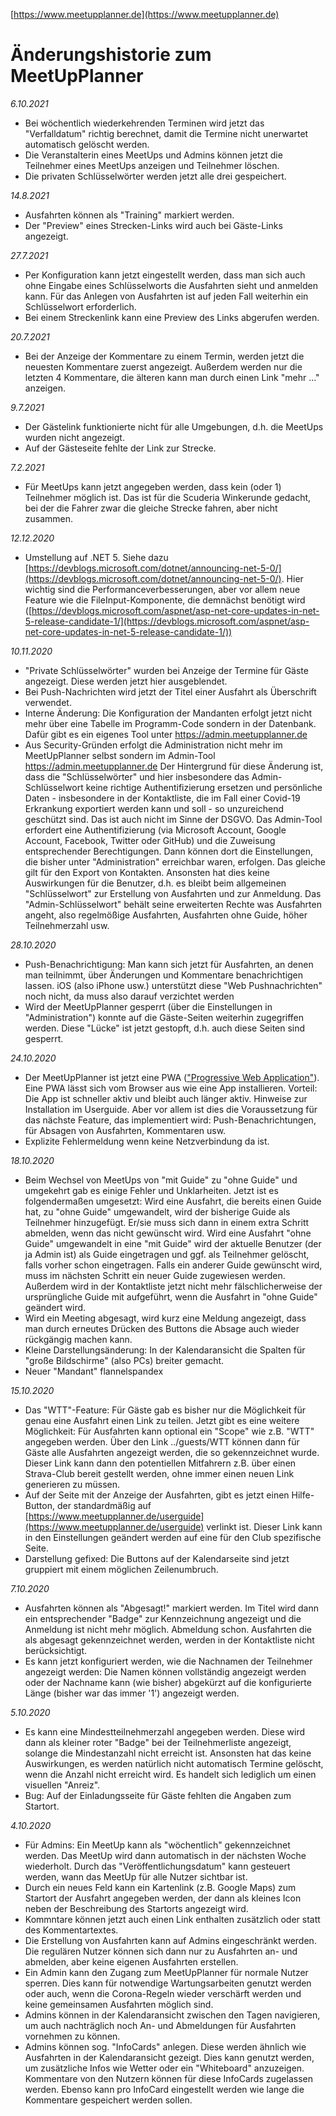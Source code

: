 [https://www.meetupplanner.de](https://www.meetupplanner.de)
# Änderungshistorie zum MeetUpPlanner
*6.10.2021*
- Bei wöchentlich wiederkehrenden Terminen wird jetzt das "Verfalldatum" richtig berechnet, damit die Termine nicht unerwartet automatisch gelöscht werden.
- Die Veranstalterin eines MeetUps und Admins können jetzt die Teilnehmer eines MeetUps anzeigen und Teilnehmer löschen.
- Die privaten Schlüsselwörter werden jetzt alle drei gespeichert.

*14.8.2021*
- Ausfahrten können als "Training" markiert werden.
- Der "Preview" eines Strecken-Links wird auch bei Gäste-Links angezeigt.

*27.7.2021*
- Per Konfiguration kann jetzt eingestellt werden, dass man sich auch ohne Eingabe eines Schlüsselworts die Ausfahrten sieht und anmelden kann. Für das Anlegen von Ausfahrten ist auf jeden Fall weiterhin ein Schlüsselwort erforderlich.
- Bei einem Streckenlink kann eine Preview des Links abgerufen werden.

*20.7.2021*
- Bei der Anzeige der Kommentare zu einem Termin, werden jetzt die neuesten Kommentare zuerst angezeigt. Außerdem werden nur die letzten 4 Kommentare, die älteren kann man durch einen Link "mehr ..." anzeigen.

*9.7.2021*
- Der Gästelink funktionierte nicht für alle Umgebungen, d.h. die MeetUps wurden nicht angezeigt.
- Auf der Gästeseite fehlte der Link zur Strecke.

*7.2.2021*
- Für MeetUps kann jetzt angegeben werden, dass kein (oder 1) Teilnehmer möglich ist. Das ist für die Scuderia Winkerunde gedacht, bei der die Fahrer zwar die gleiche Strecke fahren, aber nicht zusammen.

*12.12.2020*
- Umstellung auf .NET 5. Siehe dazu [https://devblogs.microsoft.com/dotnet/announcing-net-5-0/](https://devblogs.microsoft.com/dotnet/announcing-net-5-0/). Hier wichtig sind die Performanceverbesserungen, aber vor allem neue Feature wie die FileInput-Komponente, die demnächst benötigt wird ([https://devblogs.microsoft.com/aspnet/asp-net-core-updates-in-net-5-release-candidate-1/](https://devblogs.microsoft.com/aspnet/asp-net-core-updates-in-net-5-release-candidate-1/))

*10.11.2020*
- "Private Schlüsselwörter" wurden bei Anzeige der Termine für Gäste angezeigt. Diese werden jetzt hier ausgeblendet.
- Bei Push-Nachrichten wird jetzt der Titel einer Ausfahrt als Überschrift verwendet.
- Interne Änderung: Die Konfiguration der Mandanten erfolgt jetzt nicht mehr über eine Tabelle im Programm-Code sondern in der Datenbank. Dafür gibt es ein eigenes Tool unter https://admin.meetupplanner.de
- Aus Security-Gründen erfolgt die Administration nicht mehr im MeetUpPlanner selbst sondern im Admin-Tool https://admin.meetupplanner.de Der Hintergrund für diese Änderung ist, dass die "Schlüsselwörter" und hier insbesondere das Admin-Schlüsselwort keine richtige Authentifizierung ersetzen und persönliche Daten - insbesondere in der Kontaktliste, die im Fall einer Covid-19 Erkrankung exportiert werden kann und soll - so unzureichend geschützt sind. Das ist auch nicht im Sinne der DSGVO. Das Admin-Tool erfordert eine Authentifizierung (via Microsoft Account, Google Account, Facebook, Twitter oder GitHub) und die Zuweisung entsprechender Berechtigungen. Dann können dort die Einstellungen, die bisher unter "Administration" erreichbar waren, erfolgen. Das gleiche gilt für den Export von Kontakten. Ansonsten hat dies keine Auswirkungen für die Benutzer, d.h. es bleibt beim allgemeinen "Schlüsselwort" zur Erstellung von Ausfahrten und zur Anmeldung. Das "Admin-Schlüsselwort" behält seine erweiterten Rechte was Ausfahrten angeht, also regelmößige Ausfahrten, Ausfahrten ohne Guide, höher Teilnehmerzahl usw. 

*28.10.2020*
- Push-Benachrichtigung: Man kann sich jetzt für Ausfahrten, an denen man teilnimmt, über Änderungen und Kommentare benachrichtigen lassen. iOS (also iPhone usw.) unterstützt diese "Web Pushnachrichten" noch nicht, da muss also darauf verzichtet werden
- Wird der MeetUpPlanner gesperrt (über die Einstellungen in "Administration") konnte auf die Gäste-Seiten weiterhin zugegriffen werden. Diese "Lücke" ist jetzt gestopft, d.h. auch diese Seiten sind gesperrt.

*24.10.2020*
- Der MeetUpPlanner ist jetzt eine PWA (["Progressive Web Application"](https://de.wikipedia.org/wiki/Progressive_Web_App)). Eine PWA lässt sich vom Browser aus wie eine App installieren. Vorteil: Die App ist schneller aktiv und bleibt auch länger aktiv. Hinweise zur Installation im Userguide. Aber vor allem ist dies die Voraussetzung für das nächste Feature, das implementiert wird: Push-Benachrichtungen, für Absagen von Ausfahrten, Kommentaren usw.
- Explizite Fehlermeldung wenn keine Netzverbindung da ist.

*18.10.2020*
- Beim Wechsel von MeetUps von "mit Guide" zu "ohne Guide" und umgekehrt gab es einige Fehler und Unklarheiten. Jetzt ist es folgendermaßen umgesetzt: Wird eine Ausfahrt, die bereits einen Guide hat, zu "ohne Guide" umgewandelt, wird der bisherige Guide als Teilnehmer hinzugefügt. Er/sie muss sich dann in einem extra Schritt abmelden, wenn das nicht gewünscht wird. Wird eine Ausfahrt "ohne Guide" umgewandelt in eine "mit Guide" wird der aktuelle Benutzer (der ja Admin ist) als Guide eingetragen und ggf. als Teilnehmer gelöscht, falls vorher schon eingetragen. Falls ein anderer Guide gewünscht wird, muss im nächsten Schritt ein neuer Guide zugewiesen werden.
Außerdem wird in der Kontaktliste jetzt nicht mehr fälschlicherweise der ursprüngliche Guide mit aufgeführt, wenn die Ausfahrt in "ohne Guide" geändert wird.
- Wird ein Meeting abgesagt, wird kurz eine Meldung angezeigt, dass man durch erneutes Drücken des Buttons die Absage auch wieder rückgängig machen kann.
- Kleine Darstellungsänderung: In der Kalendaransicht die Spalten für "große Bildschirme" (also PCs) breiter gemacht.
- Neuer "Mandant" flannelspandex

*15.10.2020*
- Das "WTT"-Feature: Für Gäste gab es bisher nur die Möglichkeit für genau eine Ausfahrt einen Link zu teilen. Jetzt gibt es eine weitere Möglichkeit: Für Ausfahrten kann optional ein "Scope" wie z.B. "WTT" angegeben werden. Über den Link ../guests/WTT können dann für Gäste alle Ausfahrten angezeigt werden, die so gekennzeichnet wurde. Dieser Link kann dann den potentiellen Mitfahrern z.B. über einen Strava-Club bereit gestellt werden, ohne immer einen neuen Link generieren zu müssen.
- Auf der Seite mit der Anzeige der Ausfahrten, gibt es jetzt einen Hilfe-Button, der standardmäßig auf [https://www.meetupplanner.de/userguide](https://www.meetupplanner.de/userguide) verlinkt ist. Dieser Link kann in den Einstellungen geändert werden auf eine für den Club spezifische Seite.
- Darstellung gefixed: Die Buttons auf der Kalendarseite sind jetzt gruppiert mit einem möglichen Zeilenumbruch.

*7.10.2020*
- Ausfahrten können als "Abgesagt!" markiert werden. Im Titel wird dann ein entsprechender "Badge" zur Kennzeichnung angezeigt und die Anmeldung ist nicht mehr möglich. Abmeldung schon. Ausfahrten die als abgesagt gekennzeichnet werden, werden in der Kontaktliste nicht berücksichtigt.
- Es kann jetzt konfiguriert werden, wie die Nachnamen der Teilnehmer angezeigt werden: Die Namen können vollständig angezeigt werden oder der Nachname kann (wie bisher) abgekürzt auf die konfigurierte Länge (bisher war das immer '1') angezeigt werden.

*5.10.2020*
- Es kann eine Mindestteilnehmerzahl angegeben werden. Diese wird dann als kleiner roter "Badge" bei der Teilnehmerliste angezeigt, solange die Mindestanzahl nicht erreicht ist. Ansonsten hat das keine Auswirkungen, es werden natürlich nicht automatisch Termine gelöscht, wenn die Anzahl nicht erreicht wird. Es handelt sich lediglich um einen visuellen "Anreiz".
- Bug: Auf der Einladungsseite für Gäste fehlten die Angaben zum Startort.

*4.10.2020*
- Für Admins: Ein MeetUp kann als "wöchentlich" gekennzeichnet werden. Das MeetUp wird dann automatisch in der nächsten Woche wiederholt. Durch das "Veröffentlichungsdatum" kann gesteuert werden, wann das MeetUp für alle Nutzer sichtbar ist.
- Durch ein neues Feld kann ein Kartenlink (z.B. Google Maps) zum Startort der Ausfahrt angegeben werden, der dann als kleines Icon neben der Beschreibung des Startorts angezeigt wird.
- Kommntare können jetzt auch einen Link enthalten zusätzlich oder statt des Kommentartextes.
- Die Erstellung von Ausfahrten kann auf Admins eingeschränkt werden. Die regulären Nutzer können sich dann nur zu Ausfahrten an- und abmelden, aber keine eigenen Ausfahrten erstellen.
- Ein Admin kann den Zugang zum MeetUpPlanner für normale Nutzer sperren. Dies kann für notwendige Wartungsarbeiten genutzt werden oder auch, wenn die Corona-Regeln wieder verschärft werden und keine gemeinsamen Ausfahrten möglich sind.
- Admins können in der Kalendaransicht zwischen den Tagen navigieren, um auch nachträglich noch An- und Abmeldungen für Ausfahrten vornehmen zu können.
- Admins können sog. "InfoCards" anlegen. Diese werden ähnlich wie Ausfahrten in der Kalendaransicht gezeigt. Dies kann genutzt werden, um zusätzliche Infos wie Wetter oder ein "Whiteboard" anzuzeigen. Kommentare von den Nutzern können für diese InfoCards zugelassen werden. Ebenso kann pro InfoCard eingestellt werden wie lange die Kommentare gespeichert werden sollen.
